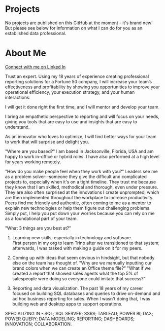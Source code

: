 # Projects

No projects are published on this GitHub at the moment - it's brand new!  But please see below for information on what I can do for you as an established data professional.

# About Me

[Connect with me on Linked In](https://www.linkedin.com/in/christophermichaelcollins99/)

Trust an expert.  Using my 18 years of experience creating professional reporting solutions for a Fortune 50 company, I will increase your team’s effectiveness and profitability by showing you opportunities to improve your operational efficiency, your execution strategy, and your human interactions. 

I will get it done right the first time, and I will mentor and develop your team.

I bring an empathetic perspective to reporting and will focus on your needs, giving you tools that are easy to use and insights that are easy to understand.  

As an innovator who loves to optimize, I will find better ways for your team to work that will surprise and delight you.

"Where are you based?"
I am based in Jacksonville, Florida, USA and am happy to work in-office or hybrid roles.  I have also performed at a high level for years working remotely.

"How do you make people feel when they work with you?"
Leaders see me as a problem solver--someone they give the difficult and complicated projects to, especially when it's on a tight timeline.  They trust me because they know that I am skilled, methodical and thorough, even under pressure.  They are also often surprised at the innovations I create unprompted, which are then implemented throughout the workplace to increase productivity.  
Peers find me friendly and authentic, often coming to me as a mentor to explain new technologies or help them figure out challenging problems.  Simply put, I help you put down your worries because you can rely on me as a foundational part of your team.

"What 3 things are you best at?"
1) Learning new skills, especially in technology and software.  
First person in my org to learn Trino after we transitioned to that system; afterwards, I was tasked with making a guide on it for my peers.

2) Coming up with ideas that seem obvious in hindsight, but that nobody else on the team has thought of.
"Why are we manually inputting our brand colors when we can create an Office theme file?"  "What if we created a report that showed sales agents what the top 5% of salespeople were doing so everyone could imitate that success?"

3) Reporting and data visualization.
The past 18 years of my career focused on building SQL databases and queries to drive on-demand and ad hoc business reporting for sales.  When I wasn't doing that, I was building web and desktop apps to support operations.


SPECIALIZING IN - SQL; SQL SERVER; SSRS; TABLEAU; POWER BI; DAX; POWER QUERY; DATA MODELING; REPORTING; DASHBOARDS; INNOVATION; COLLABORATION.



<!--
**christophermichaelcollins99/christophermichaelcollins99** is a ✨ _special_ ✨ repository because its `README.md` (this file) appears on your GitHub profile.

Here are some ideas to get you started:

- 🔭 I’m currently working on ...
- 🌱 I’m currently learning ...
- 👯 I’m looking to collaborate on ...
- 🤔 I’m looking for help with ...
- 💬 Ask me about ...
- 📫 How to reach me: ...
- 😄 Pronouns: ...
- ⚡ Fun fact: ...
-->
